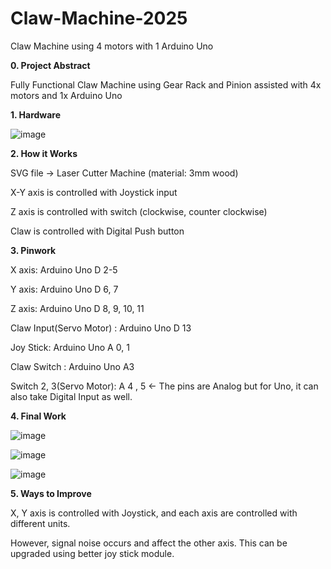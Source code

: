 # Claw-Machine-2025

Claw Machine using 4 motors with 1 Arduino Uno


**0. Project Abstract**

Fully Functional Claw Machine using Gear Rack and Pinion assisted with 4x motors and 1x Arduino Uno


**1. Hardware**

![image](https://github.com/user-attachments/assets/6fba1789-37ae-40ff-80fa-24f6fac1c315)


**2. How it Works**

SVG file -> Laser Cutter Machine (material: 3mm wood)

X-Y axis is controlled with Joystick input

Z axis is controlled with switch (clockwise, counter clockwise)

Claw is controlled with Digital Push button


**3. Pinwork**

X axis: Arduino Uno D 2-5

Y axis: Arduino Uno D 6, 7

Z axis: Arduino Uno D 8, 9, 10, 11

Claw Input(Servo Motor) : Arduino Uno D 13

Joy Stick: Arduino Uno A 0, 1

Claw Switch : Arduino Uno A3

Switch 2, 3(Servo Motor): A 4 , 5 <- The pins are Analog but for Uno, it can also take Digital Input as well.


**4. Final Work**

![image](https://github.com/user-attachments/assets/0306a0bb-6f43-41e9-b0a5-a9f8dd5050e5)


![image](https://github.com/user-attachments/assets/320f6d24-65d5-4ac7-927a-5099bcfb82e3)


![image](https://github.com/user-attachments/assets/dc0d535e-0873-4199-abb3-c66167ff16b8)


**5. Ways to Improve**

X, Y axis is controlled with Joystick, and each axis are controlled with different units.

However, signal noise occurs and affect the other axis. This can be upgraded using better joy stick module.
